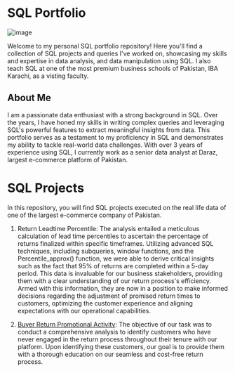 # SQL Portfolio
![image](https://github.com/Asadsajid1997/SQL-Projects/assets/126636246/a16ca2ae-5b42-4455-8de1-511bbdc91cc7)

Welcome to my personal SQL portfolio repository! Here you'll find a collection of SQL projects and queries I've worked on, showcasing my skills and expertise in data analysis, and data manipulation using SQL. I also teach SQL at one of the most premium business schools of Pakistan, IBA Karachi, as a visting faculty.


## About Me
I am a passionate data enthusiast with a strong background in SQL. Over the years, I have honed my skills in writing complex queries and leveraging SQL's powerful features to extract meaningful insights from data. This portfolio serves as a testament to my proficiency in SQL and demonstrates my ability to tackle real-world data challenges. With over 3 years of experience using SQL, I currently work as a senior data analyst at Daraz, largest e-commerce platform of Pakistan.


 
# SQL Projects
In this repository, you will find SQL projects executed on the real life data of one of the largest e-commerce company of Pakistan.

  1. Return Leadtime Percentile: The analysis entailed a meticulous calculation of lead time percentiles to ascertain the percentage of returns finalized within specific timeframes. Utilizing advanced SQL techniques, including subqueries, window functions, and the Percentile_approx() function, we were able to derive critical insights such as the fact that 95% of returns are completed within a 5-day period. This      data is invaluable for our business stakeholders, providing them with a clear understanding of our return process's efficiency. Armed with this information, they are now in a position to make informed               decisions regarding the adjustment of promised return times to customers, optimizing the customer experience and aligning expectations with our operational capabilities.

  2. [Buyer Return Promotional Activity](https://github.com/Asadsajid1997/SQL-Projects/blob/main/Scripts/Buyer%20Return%20Promotional%20Activity): The objective of our task was to conduct a comprehensive analysis        to identify customers who have never engaged in the return process throughout their tenure with our platform. Upon identifying these customers, our goal is to provide them with a thorough education on our           seamless and cost-free return process.

